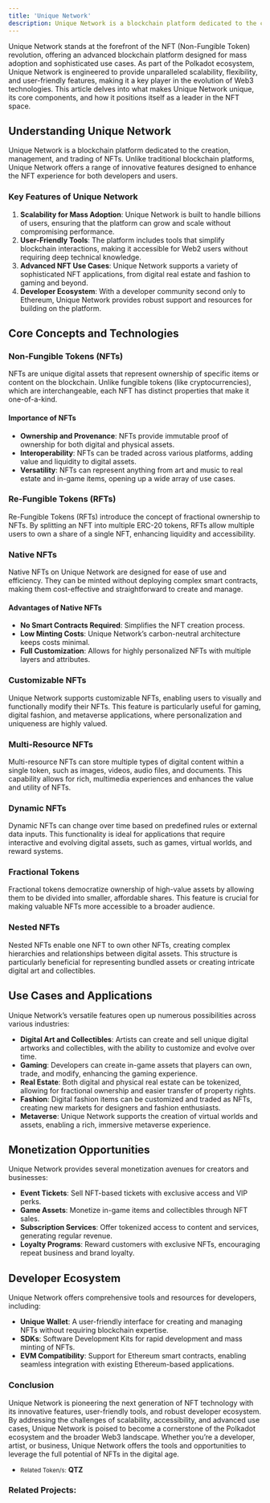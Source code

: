 ```yaml
---
title: 'Unique Network'
description: Unique Network is a blockchain platform dedicated to the creation, management, and trading of NFTs.
---
```


Unique Network stands at the forefront of the NFT (Non-Fungible Token) revolution, offering an advanced blockchain platform designed for mass adoption and sophisticated use cases. As part of the Polkadot ecosystem, Unique Network is engineered to provide unparalleled scalability, flexibility, and user-friendly features, making it a key player in the evolution of Web3 technologies. This article delves into what makes Unique Network unique, its core components, and how it positions itself as a leader in the NFT space.

## Understanding Unique Network

Unique Network is a blockchain platform dedicated to the creation, management, and trading of NFTs. Unlike traditional blockchain platforms, Unique Network offers a range of innovative features designed to enhance the NFT experience for both developers and users.

### Key Features of Unique Network

1. **Scalability for Mass Adoption**: Unique Network is built to handle billions of users, ensuring that the platform can grow and scale without compromising performance.
2. **User-Friendly Tools**: The platform includes tools that simplify blockchain interactions, making it accessible for Web2 users without requiring deep technical knowledge.
3. **Advanced NFT Use Cases**: Unique Network supports a variety of sophisticated NFT applications, from digital real estate and fashion to gaming and beyond.
4. **Developer Ecosystem**: With a developer community second only to Ethereum, Unique Network provides robust support and resources for building on the platform.

Core Concepts and Technologies
------------------------------

### Non-Fungible Tokens (NFTs)

NFTs are unique digital assets that represent ownership of specific items or content on the blockchain. Unlike fungible tokens (like cryptocurrencies), which are interchangeable, each NFT has distinct properties that make it one-of-a-kind.

#### Importance of NFTs

- **Ownership and Provenance**: NFTs provide immutable proof of ownership for both digital and physical assets.
- **Interoperability**: NFTs can be traded across various platforms, adding value and liquidity to digital assets.
- **Versatility**: NFTs can represent anything from art and music to real estate and in-game items, opening up a wide array of use cases.

### Re-Fungible Tokens (RFTs)

Re-Fungible Tokens (RFTs) introduce the concept of fractional ownership to NFTs. By splitting an NFT into multiple ERC-20 tokens, RFTs allow multiple users to own a share of a single NFT, enhancing liquidity and accessibility.

### Native NFTs

Native NFTs on Unique Network are designed for ease of use and efficiency. They can be minted without deploying complex smart contracts, making them cost-effective and straightforward to create and manage.

#### Advantages of Native NFTs

- **No Smart Contracts Required**: Simplifies the NFT creation process.
- **Low Minting Costs**: Unique Network’s carbon-neutral architecture keeps costs minimal.
- **Full Customization**: Allows for highly personalized NFTs with multiple layers and attributes.

### Customizable NFTs

Unique Network supports customizable NFTs, enabling users to visually and functionally modify their NFTs. This feature is particularly useful for gaming, digital fashion, and metaverse applications, where personalization and uniqueness are highly valued.

### Multi-Resource NFTs

Multi-resource NFTs can store multiple types of digital content within a single token, such as images, videos, audio files, and documents. This capability allows for rich, multimedia experiences and enhances the value and utility of NFTs.

### Dynamic NFTs

Dynamic NFTs can change over time based on predefined rules or external data inputs. This functionality is ideal for applications that require interactive and evolving digital assets, such as games, virtual worlds, and reward systems.

### Fractional Tokens

Fractional tokens democratize ownership of high-value assets by allowing them to be divided into smaller, affordable shares. This feature is crucial for making valuable NFTs more accessible to a broader audience.

### Nested NFTs

Nested NFTs enable one NFT to own other NFTs, creating complex hierarchies and relationships between digital assets. This structure is particularly beneficial for representing bundled assets or creating intricate digital art and collectibles.

Use Cases and Applications
--------------------------

Unique Network’s versatile features open up numerous possibilities across various industries:

- **Digital Art and Collectibles**: Artists can create and sell unique digital artworks and collectibles, with the ability to customize and evolve over time.
- **Gaming**: Developers can create in-game assets that players can own, trade, and modify, enhancing the gaming experience.
- **Real Estate**: Both digital and physical real estate can be tokenized, allowing for fractional ownership and easier transfer of property rights.
- **Fashion**: Digital fashion items can be customized and traded as NFTs, creating new markets for designers and fashion enthusiasts.
- **Metaverse**: Unique Network supports the creation of virtual worlds and assets, enabling a rich, immersive metaverse experience.

Monetization Opportunities
--------------------------

Unique Network provides several monetization avenues for creators and businesses:

- **Event Tickets**: Sell NFT-based tickets with exclusive access and VIP perks.
- **Game Assets**: Monetize in-game items and collectibles through NFT sales.
- **Subscription Services**: Offer tokenized access to content and services, generating regular revenue.
- **Loyalty Programs**: Reward customers with exclusive NFTs, encouraging repeat business and brand loyalty.

Developer Ecosystem
-------------------

Unique Network offers comprehensive tools and resources for developers, including:

- **Unique Wallet**: A user-friendly interface for creating and managing NFTs without requiring blockchain expertise.
- **SDKs**: Software Development Kits for rapid development and mass minting of NFTs.
- **EVM Compatibility**: Support for Ethereum smart contracts, enabling seamless integration with existing Ethereum-based applications.

### Conclusion

Unique Network is pioneering the next generation of NFT technology with its innovative features, user-friendly tools, and robust developer ecosystem. By addressing the challenges of scalability, accessibility, and advanced use cases, Unique Network is poised to become a cornerstone of the Polkadot ecosystem and the broader Web3 landscape. Whether you’re a developer, artist, or business, Unique Network offers the tools and opportunities to leverage the full potential of NFTs in the digital age.

- <small>Related Token/s:</small> **QTZ**

### Related Projects:
